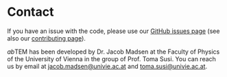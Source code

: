 # Contact

If you have an issue with the code, please use our [GitHub issues page](https://github.com/abTEM/abTEM/issues) (see also
our [contributing page](contribute.md)).

*ab*TEM has been developed by Dr. Jacob Madsen at the Faculty of Physics of the University of Vienna in the group of 
Prof. Toma Susi. You can reach us by email at [jacob.madsen@univie.ac.at](mailto:jacob.madsen@univie.ac.at) and 
[toma.susi@univie.ac.at](mailto:toma.susi@univie.ac.at).

